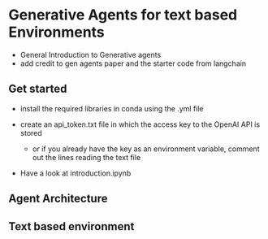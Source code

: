 # Generative Agents for text based Environments
- General Introduction to Generative agents
- add credit to gen agents paper and the starter code from langchain

## Get started
- install the required libraries in conda using the .yml file

- create an api_token.txt file in which the access key to the OpenAI API is stored
  - or if you already have the key as an environment variable, comment out the lines reading the text file
- Have a look at introduction.ipynb


## Agent Architecture


## Text based environment